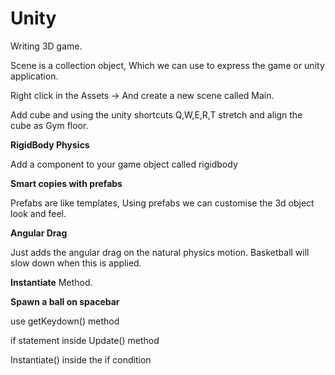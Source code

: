 # Unity

Writing 3D game. 

Scene is a collection object, Which we can use to express the game or unity application. 

Right click in the Assets -> And create a new scene called Main. 

Add cube and using the unity shortcuts Q,W,E,R,T stretch and align the cube as Gym floor. 

**RigidBody Physics**

Add a component to your game object called rigidbody

**Smart copies with prefabs**

Prefabs are like templates, Using prefabs we can customise the 3d object look and feel. 

**Angular Drag** 

Just adds the angular drag on the natural physics motion. Basketball will slow down when this is applied. 

**Instantiate** Method. 

**Spawn a ball on spacebar**

use getKeydown() method

if statement inside Update() method

Instantiate() inside the if condition

 